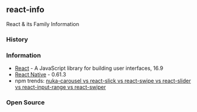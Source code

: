 ## react-info
React & its Family Information


### History



### Information
- [React](https://reactjs.org/) - A JavaScript library for building user interfaces, 16.9
- [React Native](https://facebook.github.io/react-native/) - 0.61.3
- npm trends: [nuka-carousel vs react-slick vs react-swipe vs react-slider vs react-input-range vs react-swiper](https://www.npmtrends.com/nuka-carousel-vs-react-slick-vs-react-swipe-vs-react-slider-vs-react-input-range-vs-react-swiper)


### Open Source

